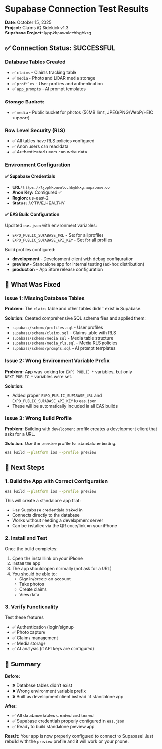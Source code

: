 # Supabase Connection Test Results

**Date:** October 15, 2025  
**Project:** Claims iQ Sidekick v1.3  
**Supabase Project:** lyppkkpawalcchbgbkxg

## ✅ Connection Status: SUCCESSFUL

### Database Tables Created
- ✅ `claims` - Claims tracking table
- ✅ `media` - Photo and LiDAR media storage
- ✅ `profiles` - User profiles and authentication
- ✅ `app_prompts` - AI prompt templates

### Storage Buckets
- ✅ `media` - Public bucket for photos (50MB limit, JPEG/PNG/WebP/HEIC support)

### Row Level Security (RLS)
- ✅ All tables have RLS policies configured
- ✅ Anon users can read data
- ✅ Authenticated users can write data

### Environment Configuration

#### ✅ Supabase Credentials
- **URL:** `https://lyppkkpawalcchbgbkxg.supabase.co`
- **Anon Key:** Configured ✅
- **Region:** us-east-2
- **Status:** ACTIVE_HEALTHY

#### ✅ EAS Build Configuration
Updated `eas.json` with environment variables:
- `EXPO_PUBLIC_SUPABASE_URL` - Set for all profiles
- `EXPO_PUBLIC_SUPABASE_API_KEY` - Set for all profiles

Build profiles configured:
- **development** - Development client with debug configuration
- **preview** - Standalone app for internal testing (ad-hoc distribution)
- **production** - App Store release configuration

## 🔧 What Was Fixed

### Issue 1: Missing Database Tables
**Problem:** The `claims` table and other tables didn't exist in Supabase.

**Solution:** Created comprehensive SQL schema files and applied them:
- `supabase/schema/profiles.sql` - User profiles
- `supabase/schema/claims.sql` - Claims table with RLS
- `supabase/schema/media.sql` - Media table structure
- `supabase/schema/media_rls.sql` - Media RLS policies
- `supabase/schema/prompts.sql` - AI prompt templates

### Issue 2: Wrong Environment Variable Prefix
**Problem:** App was looking for `EXPO_PUBLIC_*` variables, but only `NEXT_PUBLIC_*` variables were set.

**Solution:** 
- Added proper `EXPO_PUBLIC_SUPABASE_URL` and `EXPO_PUBLIC_SUPABASE_API_KEY` to `eas.json`
- These will be automatically included in all EAS builds

### Issue 3: Wrong Build Profile
**Problem:** Building with `development` profile creates a development client that asks for a URL.

**Solution:** Use the `preview` profile for standalone testing:
```bash
eas build --platform ios --profile preview
```

## 📝 Next Steps

### 1. Build the App with Correct Configuration
```bash
eas build --platform ios --profile preview
```

This will create a standalone app that:
- Has Supabase credentials baked in
- Connects directly to the database
- Works without needing a development server
- Can be installed via the QR code/link on your iPhone

### 2. Install and Test
Once the build completes:
1. Open the install link on your iPhone
2. Install the app
3. The app should open normally (not ask for a URL)
4. You should be able to:
   - Sign in/create an account
   - Take photos
   - Create claims
   - View data

### 3. Verify Functionality
Test these features:
- ✅ Authentication (login/signup)
- ✅ Photo capture
- ✅ Claims management
- ✅ Media storage
- ✅ AI analysis (if API keys are configured)

## 🎯 Summary

**Before:**
- ❌ Database tables didn't exist
- ❌ Wrong environment variable prefix
- ❌ Built as development client instead of standalone app

**After:**
- ✅ All database tables created and tested
- ✅ Supabase credentials properly configured in `eas.json`
- ✅ Ready to build standalone preview app

**Result:** Your app is now properly configured to connect to Supabase! Just rebuild with the `preview` profile and it will work on your phone.

